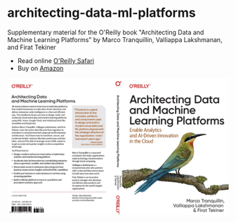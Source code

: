 # architecting-data-ml-platforms
Supplementary material for the O'Reilly book "Architecting Data and Machine Learning Platforms"
by Marco Tranquillin, Valliappa Lakshmanan, and Firat Tekiner

* Read online [O'Reilly Safari](https://www.oreilly.com/library/view/architecting-data-and/9781098151607/)
* Buy on [Amazon](https://www.amazon.com/Architecting-Data-Machine-Learning-Platforms/dp/1098151615)

![Cover](front_and_back.jpg)

